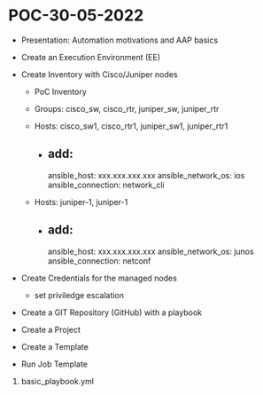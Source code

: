 # POC-30-05-2022


- Presentation: Automation motivations and AAP basics
- Create an Execution Environment (EE)
- Create Inventory with Cisco/Juniper nodes
    - PoC Inventory
    - Groups: cisco_sw, cisco_rtr, juniper_sw, juniper_rtr
    - Hosts: cisco_sw1, cisco_rtr1, juniper_sw1, juniper_rtr1
        - add: 
            ---
            ansible_host: xxx.xxx.xxx.xxx
            ansible_network_os: ios
            ansible_connection: network_cli

    - Hosts: juniper-1, juniper-1
        - add: 
            ---
            ansible_host: xxx.xxx.xxx.xxx
            ansible_network_os: junos
            ansible_connection: netconf

- Create Credentials for the managed nodes
    - set priviledge escalation
- Create a GIT Repository (GitHub) with a playbook 
- Create a Project
- Create a Template
- Run Job Template


1. basic_playbook.yml